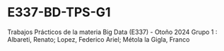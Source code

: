 # E337-BD-TPS-G1
Trabajos Prácticos de la materia Big Data (E337) - Otoño 2024
Grupo 1 : Albareti, Renato;
          Lopez, Federico Ariel;
          Métola la Gigla, Franco
